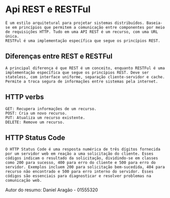 # Api REST e RESTFul

    É um estilo arquitetural para projetar sistemas distribuídos. Baseia-se em princípios que permitem a comunicação entre componentes por meio de requisições HTTP. Tudo em uma API REST é um recurso, com uma URL única.
    RESTFul é uma implementação específica que segue os princípios REST.
 

## Diferenças entre REST e RESTFul

    A principal diferença é que REST é um conceito, enquanto RESTFul é uma implementação específica que segue os princípios REST. Deve ser stateless, com interface uniforme, separação cliente-servidor e cache. Permite a troca segura de informações entre sistemas pela internet.

## HTTP verbs

    GET: Recupera informações de um recurso.
    POST: Cria um novo recurso.
    PUT: Atualiza um recurso existente.
    DELETE: Remove um recurso.

## HTTP Status Code

    O HTTP Status Code é uma resposta numérica de três dígitos fornecida por um servidor web em reação a uma solicitação do cliente. Esses códigos indicam o resultado da solicitação, dividindo-se em classes como 200 para sucesso, 400 para erro do cliente e 500 para erro do servidor. Exemplos incluem 200 para solicitação bem-sucedida, 404 para recurso não encontrado e 500 para erro interno do servidor. Esses códigos são essenciais para diagnosticar e resolver problemas na comunicação web.

Autor do resumo: Daniel Aragão - 01555320
